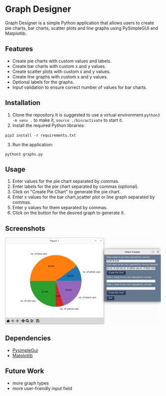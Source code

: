 # Graph Designer

Graph Designer is a simple Python application that allows users to create pie charts, bar charts, scatter plots and line graphs using PySimpleGUI and Matplotlib.

## Features

- Create pie charts with custom values and labels.
- Create bar charts with custom x and y values.
- Create scatter plots with custom x and y values.
- Create line graphs with custom x and y values.
- Optional labels for the graphs.
- Input validation to ensure correct number of values for bar charts.

## Installation

1. Clone the repository
It is suggested to use a virtual environment.`python3 -m venv .` to make it, `source ./bin/activate` to start it.
2. Install the required Python libraries:

`pip3 install -r requirements.txt` 

3. Run the application:

```
python3 graphs.py
```

## Usage

1. Enter values for the pie chart separated by commas.
2. Enter labels for the pie chart separated by commas (optional).
3. Click on "Create Pie Chart" to generate the pie chart.
4. Enter x values for the bar chart,scatter plot or line graph separated by commas.
5. Enter y values for them separated by commas.
6. Click on the button for the desired graph to generate it.

## Screenshots

![](screenshot1.png)

## Dependencies
- [PysimpleGui](https://docs.pysimplegui.com)
- [Matplotlib](https://matplotlib.org/)

## Future Work

- more graph types
- more user-friendly input field

